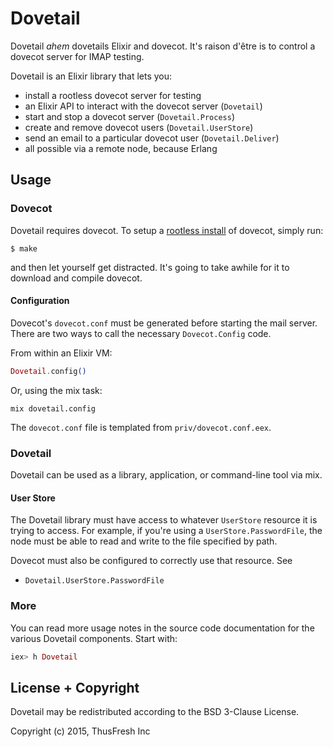 # Dovetail

Dovetail *ahem* dovetails Elixir and dovecot. It's raison d'être is to control a
dovecot server for IMAP testing.

Dovetail is an Elixir library that lets you:

- install a rootless dovecot server for testing
- an Elixir API to interact with the dovecot server (`Dovetail`)
- start and stop a dovecot server (`Dovetail.Process`)
- create and remove dovecot users (`Dovetail.UserStore`)
- send an email to a particular dovecot user (`Dovetail.Deliver`)
- all possible via a remote node, because Erlang

## Usage

### Dovecot

Dovetail requires dovecot. To setup a
[rootless install](http://wiki2.dovecot.org/HowTo/Rootless) of dovecot, simply
run:

```shell
$ make
```

and then let yourself get distracted. It's going to take awhile for it to
download and compile dovecot.

#### Configuration

Dovecot's `dovecot.conf` must be generated before starting the mail server. There
are two ways to call the necessary `Dovecot.Config` code.

From within an Elixir VM:

```elixir
Dovetail.config()
```

Or, using the mix task:

```shell
mix dovetail.config
```

The `dovecot.conf` file is templated from `priv/dovecot.conf.eex`.

### Dovetail

Dovetail can be used as a library, application, or command-line tool via mix.

#### User Store

The Dovetail library must have access to whatever `UserStore` resource it is
trying to access. For example, if you're using a `UserStore.PasswordFile`, the
node must be able to read and write to the file specified by path.

Dovecot must also be configured to correctly use that resource. See

- `Dovetail.UserStore.PasswordFile`

### More

You can read more usage notes in the source code documentation for the various
Dovetail components. Start with:

```elixir
iex> h Dovetail
```

## License + Copyright

Dovetail may be redistributed according to the BSD 3-Clause License.

Copyright (c) 2015, ThusFresh Inc
